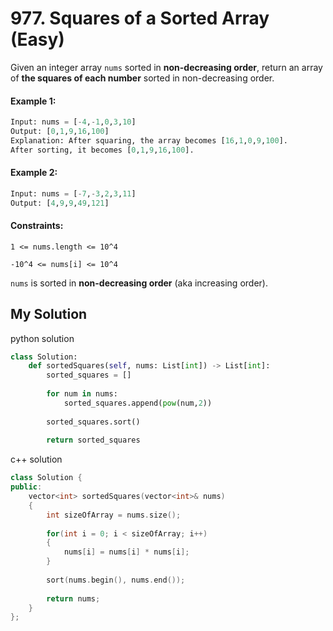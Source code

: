 # 977. Squares of a Sorted Array (Easy)

Given an integer array `nums` sorted in **non-decreasing order**, return an array of **the squares of each number** sorted in non-decreasing order.

#### Example 1:

```python
Input: nums = [-4,-1,0,3,10]
Output: [0,1,9,16,100]
Explanation: After squaring, the array becomes [16,1,0,9,100].
After sorting, it becomes [0,1,9,16,100].
```


#### Example 2:

```python
Input: nums = [-7,-3,2,3,11]
Output: [4,9,9,49,121]
```

#### Constraints:
`1 <= nums.length <= 10^4`

`-10^4 <= nums[i] <= 10^4`

`nums` is sorted in **non-decreasing order** (aka increasing order).


## My Solution
python solution
```python
class Solution:
    def sortedSquares(self, nums: List[int]) -> List[int]:
        sorted_squares = []
        
        for num in nums:
            sorted_squares.append(pow(num,2))
            
        sorted_squares.sort()
        
        return sorted_squares  
```
c++ solution
```c++
class Solution {
public:
    vector<int> sortedSquares(vector<int>& nums)
    {
        int sizeOfArray = nums.size();
        
        for(int i = 0; i < sizeOfArray; i++)
        {
            nums[i] = nums[i] * nums[i];
        }
        
        sort(nums.begin(), nums.end());
        
        return nums;
    }
};
```
